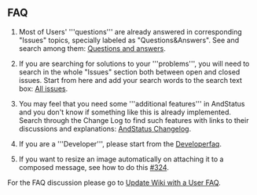 ## FAQ
1. Most of Users' '''questions''' are already answered in corresponding "Issues" topics,
   specially labeled as "Questions&Answers". See and search among them:
   [Questions and answers](https://github.com/andstatus/andstatus/issues?q=label%3AQuestions%26Answers%20).

2. If you are searching for solutions to your '''problems''',
   you will need to search in the whole "Issues" section both between open and closed issues.
   Start from here and add your search words to the search text box:
   [All issues](https://github.com/andstatus/andstatus/issues?utf8=%E2%9C%93&q=).

3. You may feel that you need some '''additional features''' in AndStatus and you don't know
   if something like this is already implemented.
   Search through the Change Log to find such features with links to their discussions and explanations:
   [AndStatus Changelog](http://andstatus.org/changelog.html).

4. If you are a '''Developer''', please start from the [Developerfaq](DeveloperFAQ.md).

5. If you want to resize an image automatically on attaching it to a composed message,
   see how to do this [#324](https://github.com/andstatus/andstatus/issues/324).

For the FAQ discussion please go to [Update Wiki with a User FAQ](https://github.com/andstatus/andstatus/issues/352).